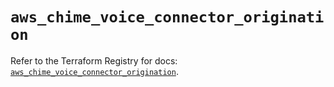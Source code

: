 # `aws_chime_voice_connector_origination`

Refer to the Terraform Registry for docs: [`aws_chime_voice_connector_origination`](https://registry.terraform.io/providers/hashicorp/aws/5.61.0/docs/resources/chime_voice_connector_origination).
